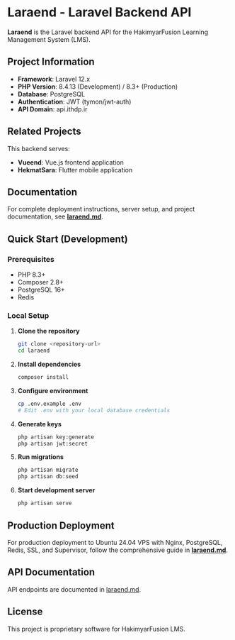 # Laraend - Laravel Backend API

**Laraend** is the Laravel backend API for the HakimyarFusion Learning Management System (LMS).

## Project Information

- **Framework**: Laravel 12.x
- **PHP Version**: 8.4.13 (Development) / 8.3+ (Production)
- **Database**: PostgreSQL
- **Authentication**: JWT (tymon/jwt-auth)
- **API Domain**: api.ithdp.ir

## Related Projects

This backend serves:
- **Vueend**: Vue.js frontend application
- **HekmatSara**: Flutter mobile application

## Documentation

For complete deployment instructions, server setup, and project documentation, see **[laraend.md](./laraend.md)**.

## Quick Start (Development)

### Prerequisites
- PHP 8.3+
- Composer 2.8+
- PostgreSQL 16+
- Redis

### Local Setup

1. **Clone the repository**
   ```bash
   git clone <repository-url>
   cd laraend
   ```

2. **Install dependencies**
   ```bash
   composer install
   ```

3. **Configure environment**
   ```bash
   cp .env.example .env
   # Edit .env with your local database credentials
   ```

4. **Generate keys**
   ```bash
   php artisan key:generate
   php artisan jwt:secret
   ```

5. **Run migrations**
   ```bash
   php artisan migrate
   php artisan db:seed
   ```

6. **Start development server**
   ```bash
   php artisan serve
   ```

## Production Deployment

For production deployment to Ubuntu 24.04 VPS with Nginx, PostgreSQL, Redis, SSL, and Supervisor, follow the comprehensive guide in **[laraend.md](./laraend.md)**.

## API Documentation

API endpoints are documented in [laraend.md](./laraend.md#api-endpoints-overview).

## License

This project is proprietary software for HakimyarFusion LMS.
